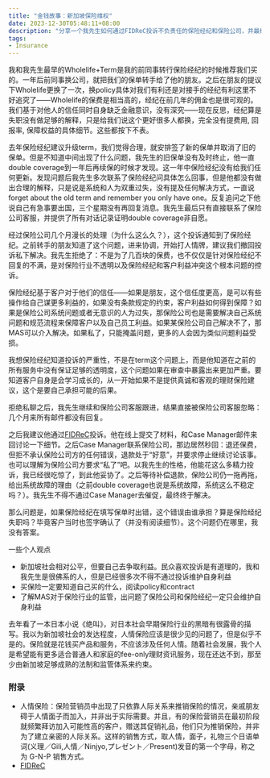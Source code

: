 ```yaml
---
title: "金钱故事：新加坡保险维权"
date: 2023-12-30T05:48:11+08:00
description: "分享一个我先生如何通过FIDReC投诉不负责任的保险经纪和保险公司，并最终维权成功的案例。"
tags: 
- Insurance
---
```


我和我先生最早的Wholelife+Term是我的前同事转行保险经纪的时候推荐我们买的。一年后前同事换公司，就把我们的保单转手给了他的朋友。之后在朋友的提议下Wholelife更换了一次，换policy具体对我们有利还是对接手的经纪有利这里不好追究了——Wholelife的保费是相当高的，经纪在前几年的佣金也是很可观的。我们基于对他人的信任同时自身缺乏金融意识，没有深究——现在反思，经纪算是失职没有做足够的解释，只是给我们说这个更好很多人都换，完全没有提费用, 回报率, 保障权益的具体细节。这些都按下不表。

去年保险经纪建议升级term，我们觉得合理，就安排签了新的保单并取消了旧的保单。但是不知道中间出现了什么问题，我先生的旧保单没有及时终止，他一直double coverage到一年后再续保的时候才发现。这一年中保险经纪没有给我们任何更新。发现问题后我先生多次联系了保险经纪问具体怎么回事，但是他都没有做出合理的解释，只是说是系统和人为双重过失，没有提及任何解决方式，一直说forget about the old term and remember you only have one。反复追问之下他说自己有急事要出国，三个星期没有再回复消息。我先生最后只有直接联系了保险公司客服，并提供了所有对话记录证明double coverage非自愿。

经过保险公司几个月漫长的处理（为什么这么久？），这个投诉通知到了保险经纪。之前转手的朋友知道了这个问题，进来协调，开始打人情牌，建议我们撤回投诉私下解决。我先生拒绝了：不是为了几百块的保费，也不仅仅是针对保险经纪不回复的不满，是对保险行业不透明以及保险经纪和客户利益冲突这个根本问题的控诉。

保险经纪基于客户对于他们的信任——如果是朋友，这个信任度更高，是可以有些操作给自己谋更多利益的，如果没有条款规定的约束，客户利益如何得到保障？如果是保险公司系统问题或者无意识的人为过失，那保险公司也是需要解决自己系统问题和规范流程来保障客户以及自己员工利益。如果某保险公司自己解决不了，那MAS可以介入解决。如果私了，只能掩盖问题，更多的人会因为类似问题利益受损。

我想保险经纪知道投诉的严重性，不是在term这个问题上，而是他知道在之前的所有服务中没有保证足够的透明度，这个问题如果在审查中暴露出来更加严重。要知道客户自身是会学习成长的，从一开始如果不是提供真诚和客观的理财保险建议，这个是要自己承担可能的后果。

拒绝私聊之后，我先生继续和保险公司客服跟进，结果直接被保险公司客服忽略：几个月来所有邮件都没有回复。

之后我建议他通过[FIDReC](https://www.fidrec.com.sg/)投诉。他在线上提交了材料，和Case Manager邮件来回讨论一下细节。之后Case Manager联系保险公司，那边居然秒回：退还保费，但拒不承认保险公司方的任何错误，退款处于“好意”，并要求停止继续讨论该事。也可以理解为保险公司方要求“私了”吧。以我先生的性格，他能花这么多精力投诉，我已经很吃惊了，到此他妥协了。之后等待补偿退款，保险公司仍一拖再拖，给出系统故障的理由（之前double coverage也说是系统故障，系统这么不稳定吗？）。我先生不得不通过Case Manager去催促，最终终于解决。

那么问题是，如果保险经纪在填写保单时出错，这个错误由谁承担？算是保险经纪失职吗？毕竟客户当时也签字确认了（并没有阅读细节）。这个问题仍在哪里，我没有答案。

一些个人观点
- 新加坡社会相对公平，但要自己去争取利益。民众喜欢投诉是有道理的，我和我先生是很佛系的人，但是已经很多次不得不通过投诉维护自身利益
- 买保险一定要知道自己买的什么，阅读policy和contract
- 了解MAS对于保险行业的监管，出问题了保险公司和保险经纪一定只会维护自身利益

去年看了一本日本小说《绝叫》，对日本社会早期保险行业的黑暗有很露骨的描写。我以为新加坡社会的发达程度，人情保险应该是很少见的问题了，但是似乎不是的。保险就是花钱买产品和服务，不应该涉及任何人情。随着社会发展，我个人是希望能有更多适合普通人和家庭的fee-only理财资讯服务，现在还达不到，那至少由新加坡足够成熟的法制和监管体系来约束。


### 附录

- 人情保险：保险营销员中出现了只依靠人际关系来推销保险的情况，亲戚朋友碍于人情面子而加入，并非出于实际需要。并且，有的保险营销员在最初阶段就频繁拜访加入可能性高的客户，赠送其促销礼品，他们只为推销保险，并非为了建立亲密的人际关系。这样的销售方式，取人情，面子，礼物三个日语单词(义理／Gili,人情／Ninjyo,プレゼント／Present)发音的第一个字母，称之为 G-N-P 销售方式。
- [FIDReC](https://www.fidrec.com.sg/)